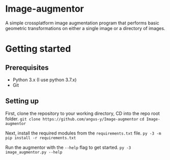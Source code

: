 # Image-augmentor
A simple crossplatform image augmentation program that performs basic geometric transformations on either a single image or a directory of images.

# Getting started
## Prerequisites
- Python 3.x (I use python 3.7.x)
- Git

## Setting up
First, clone the repository to your working directory, CD into the repo root folder.
```git clone https://github.com/angus-y/Image-augmentor```
```cd Image-augmentor```

Next, install the required modules from the ```requirements.txt``` file.
```py -3 -m pip install -r requirements.txt```

Run the augmentor with the ```--help``` flag to get started.
```py -3 image_augmentor.py --help```
